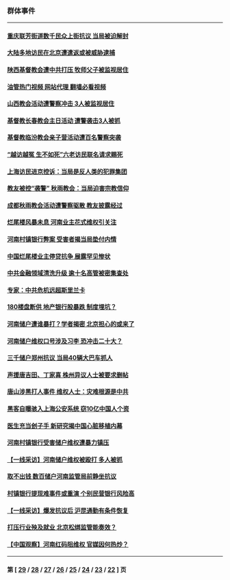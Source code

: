 ### 群体事件
---
#### [重庆联芳街道数千民众上街抗议 当局被迫解封](../../pages/ncid279/n13812220.md?08292045) 
#### [大陆多地访民在北京遭遣返或被威胁逮捕](../../pages/ncid279/n13812104.md?08292045) 
#### [陕西基督教会遭中共打压 牧师父子被监视居住](../../pages/ncid279/n13811611.md?08292045) 
#### [油管热门视频 网站代理 翻墙必看视频](http://209.222.30.114:81/youtube.html?08292045)
#### [山西教会活动遭警察冲击 3人被监视居住](../../pages/ncid279/n13808966.md?08292045) 
#### [基督教长春教会主日活动 遭警袭击3人被抓](../../pages/ncid279/n13806935.md?08292045) 
#### [基督教临汾教会亲子营活动遭百名警察突袭](../../pages/ncid279/n13806527.md?08292045) 
#### [“越访越冤 生不如死”六老访民联名请求赐死](../../pages/ncid279/n13805907.md?08292045) 
#### [上海访民进京控诉：当局是反人类的犯罪集团](../../pages/ncid279/n13803858.md?08292045) 
#### [教友被控“袭警” 秋雨教会：当局迫害宗教信仰](../../pages/ncid279/n13803563.md?08292045) 
#### [成都秋雨教会活动遭警察驱散 教友披露经过](../../pages/ncid279/n13802541.md?08292045) 
#### [烂尾楼风暴未息 河南业主花式维权引关注](../../pages/ncid279/n13794519.md?08292045) 
#### [河南村镇银行弊案 受害者揭当局垫付内情](../../pages/ncid279/n13791990.md?08292045) 
#### [中国烂尾楼业主停贷抗争 展露罕见惨状](../../pages/ncid279/n13787794.md?08292045) 
#### [中共金融领域清洗升级 逾十名高管被密集查处](../../pages/ncid279/n13782694.md?08292045) 
#### [专家：中共危机远超斯里兰卡](../../pages/ncid279/n13782248.md?08292045) 
#### [180楼盘断供 地产银行股暴跌 制度埋坑？](../../pages/ncid279/n13780778.md?08292045) 
#### [河南储户遭谁暴打？学者揭密 北京担心的或来了](../../pages/ncid279/n13779407.md?08292045) 
#### [河南储户维权口号涉及习李 恐冲击二十大？](../../pages/ncid279/n13778148.md?08292045) 
#### [三千储户郑州抗议 当局40辆大巴车抓人](../../pages/ncid279/n13777593.md?08292045) 
#### [声援唐吉田、丁家喜 株州异议人士被要求删帖](../../pages/ncid279/n13775534.md?08292045) 
#### [唐山涉黑打人事件 维权人士：灾难根源是中共](../../pages/ncid279/n13773534.md?08292045) 
#### [黑客自曝骇入上海公安系统 窃10亿中国人个资](../../pages/ncid279/n13773395.md?08292045) 
#### [医生充当刽子手 新研究揭中国心脏移植内幕](../../pages/ncid279/n13772291.md?08292045) 
#### [河南村镇银行受害储户维权遭暴力镇压](../../pages/ncid279/n13770841.md?08292045) 
#### [【一线采访】河南储户维权被殴打 多人被抓](../../pages/ncid279/n13768629.md?08292045) 
#### [取不出钱 数百储户河南监管局前静坐抗议](../../pages/ncid279/n13767198.md?08292045) 
#### [村镇银行提现难事件或重演 个别民营银行风险高](../../pages/ncid279/n13764495.md?08292045) 
#### [【一线采访】爆发抗议后 沪昆通勤有条件恢复](../../pages/ncid279/n13763504.md?08292045) 
#### [打压行业殃及就业 北京松绑监管能奏效？](../../pages/ncid279/n13761130.md?08292045) 
#### [【中国观察】河南红码阻维权 官媒因何热炒？](../../pages/ncid279/n13760146.md?08292045) 

---
#### 第 [ [29](./29.md?08292045) / [28](./28.md?08292045) / [27](./27.md?08292045) / [26](./26.md?08292045) / [25](./25.md?08292045) / [24](./24.md?08292045) / [23](./23.md?08292045) / [22](./22.md?08292045) ] 页
